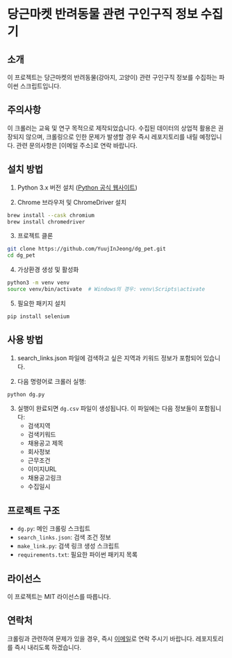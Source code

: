 
# 당근마켓 반려동물 관련 구인구직 정보 수집기

## 소개
이 프로젝트는 당근마켓의 반려동물(강아지, 고양이) 관련 구인구직 정보를 수집하는 파이썬 스크립트입니다.

## 주의사항
이 크롤러는 교육 및 연구 목적으로 제작되었습니다. 수집된 데이터의 상업적 활용은 권장되지 않으며, 크롤링으로 인한 문제가 발생할 경우 즉시 레포지토리를 내릴 예정입니다. 관련 문의사항은 [이메일 주소]로 연락 바랍니다.

## 설치 방법

1. Python 3.x 버전 설치 ([Python 공식 웹사이트](https://www.python.org/downloads/))

2. Chrome 브라우저 및 ChromeDriver 설치
```bash
brew install --cask chromium
brew install chromedriver
```

3. 프로젝트 클론
```bash
git clone https://github.com/YuujInJeong/dg_pet.git
cd dg_pet
```

4. 가상환경 생성 및 활성화
```bash
python3 -m venv venv
source venv/bin/activate  # Windows의 경우: venv\Scripts\activate
```

5. 필요한 패키지 설치
```bash
pip install selenium
```

## 사용 방법

1. search_links.json 파일에 검색하고 싶은 지역과 키워드 정보가 포함되어 있습니다.

2. 다음 명령어로 크롤러 실행:
```bash
python dg.py
```

3. 실행이 완료되면 `dg.csv` 파일이 생성됩니다. 이 파일에는 다음 정보들이 포함됩니다:
   - 검색지역
   - 검색키워드
   - 채용공고 제목
   - 회사정보
   - 근무조건
   - 이미지URL
   - 채용공고링크
   - 수집일시

## 프로젝트 구조
- `dg.py`: 메인 크롤링 스크립트
- `search_links.json`: 검색 조건 정보
- `make_link.py`: 검색 링크 생성 스크립트
- `requirements.txt`: 필요한 파이썬 패키지 목록

## 라이선스
이 프로젝트는 MIT 라이선스를 따릅니다.

## 연락처
크롤링과 관련하여 문제가 있을 경우, 즉시 [이메일](yujin010917@khu.ac.kr)로 연락 주시기 바랍니다. 레포지토리를 즉시 내리도록 하겠습니다.
